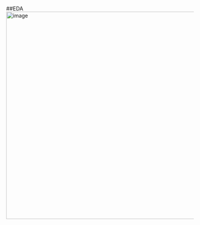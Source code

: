 ##EDA
<img width="713" height="559" alt="image" src="https://github.com/user-attachments/assets/13243670-0851-4271-84c7-c4a1608b215c" />
